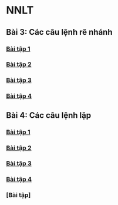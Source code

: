 # NNLT
## Bài 3: Các câu lệnh rẽ nhánh
### [Bài tập 1](https://www.jdoodle.com/embed/v0/5GFX)
### [Bài tập 2](https://www.jdoodle.com/embed/v0/5GG8)
### [Bài tập 3](https://www.jdoodle.com/embed/v0/5GGc)
### [Bài tập 4](https://www.jdoodle.com/embed/v0/5GGe)

## Bài 4: Các câu lệnh lặp
### [Bài tập 1](https://www.jdoodle.com/embed/v0/5GGi)
### [Bài tập 2](https://www.jdoodle.com/embed/v0/5GGm)
### [Bài tập 3](https://www.jdoodle.com/embed/v0/5GGr)
### [Bài tập 4](https://www.jdoodle.com/embed/v0/5GGt)
### [Bài tập] 
